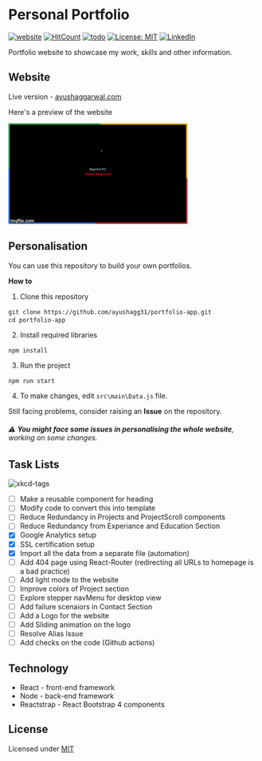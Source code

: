 # Personal Portfolio 
[![website](https://img.shields.io/badge/website-up-%2338B2AC)](https://ayushaggarwal.com/)
[![HitCount](http://hits.dwyl.com/ayushagg31/portfolio-app.svg)](http://hits.dwyl.com/ayushagg31/portfolio-app)
[![todo](https://img.shields.io/badge/todo-12-red)]()
[![License: MIT](https://img.shields.io/badge/license-MIT-yellow.svg)](https://github.com/ayushagg31/portfolio-app/blob/master/LICENSE)
[![LinkedIn](https://img.shields.io/badge/linkedin-connect-blue)](https://www.linkedin.com/in/ayush-aggarwal-b13a92120/)

Portfolio website to showcase my work, skills and other information.

## Website
Live version - [ayushaggarwal.com](https://ayushaggarwal.com/)

Here's a preview of the website

![Preview](preview.gif)

## Personalisation
You can use this repository to build your own portfolios.

**How to**
 1. Clone this repository
 ```console
git clone https://github.com/ayushagg31/portfolio-app.git
cd portfolio-app
 ```
2. Install required libraries
```console
npm install
```
3. Run the project
```console
npm run start
```
4. To make changes, edit ```src\main\Data.js``` file.

Still facing problems, consider raising an **Issue** on the repository.

 ###### :warning: **You might face some issues in personalising the whole website**, working on some changes.
## Task Lists
![xkcd-tags](https://imgs.xkcd.com/comics/tags.png)

- [ ] Make a reusable component for heading 
- [ ] Modify code to convert this into template
- [ ] Reduce Redundancy in Projects and ProjectScroll components
- [ ] Reduce Redundancy from Experiance and Education Section
- [x] Google Analytics setup
- [x] SSL certification setup
- [x] Import all the data from a separate file (automation)
- [ ] Add 404 page using React-Router (redirecting all URLs to homepage is a bad practice)
- [ ] Add light mode to the website
- [ ] Improve colors of Project section
- [ ] Explore stepper navMenu for desktop view
- [ ] Add failure scenaiors in Contact Section
- [ ] Add a Logo for the website
- [ ] Add Sliding animation on the logo
- [ ] Resolve Alias Issue
- [ ] Add checks on the code (Github actions)

## Technology
- React - front-end framework
- Node - back-end framework
- Reactstrap - React Bootstrap 4 components

## License
Licensed under [MIT](https://github.com/ayushagg31/portfolio-app/blob/master/LICENSE) 



